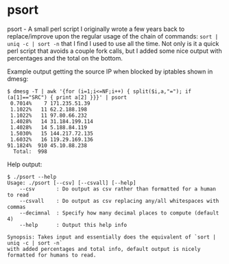 psort
=====

psort - A small perl script I originally wrote a few years back to replace/improve upon the regular usage of the chain of commands: `sort | uniq -c | sort -n` that I find I used to use all the time. Not only is it a quick perl script that avoids a couple fork calls, but I added some nice output with percentages and the total on the bottom.

Example output getting the source IP when blocked by iptables shown in dmesg:
```
$ dmesg -T | awk '{for (i=1;i<=NF;i++) { split($i,a,"="); if (a[1]=="SRC") { print a[2] }}}' | psort
 0.7014%    7 171.235.51.39
 1.1022%   11 62.2.188.198
 1.1022%   11 97.80.66.232
 1.4028%   14 31.184.199.114
 1.4028%   14 5.188.84.119
 1.5030%   15 144.217.72.135
 1.6032%   16 119.29.169.136
91.1824%  910 45.10.88.238
  Total:  998
```

Help output:
```
$ ./psort --help
Usage: ./psort [--csv] [--csvall] [--help]
    --csv       : Do output as csv rather than formatted for a human to read
    --csvall    : Do output as csv replacing any/all whitespaces with commas
    --decimnal  : Specify how many decimal places to compute (default 4)
    --help      : Output this help info

Synopsis: Takes input and essentially does the equivalent of `sort | uniq -c | sort -n`
with added percentages and total info, default output is nicely formatted for humans to read.
```
